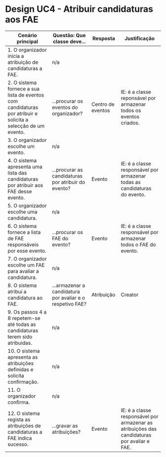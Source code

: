 # Design UC4 - Atribuir candidaturas aos FAE

| Cenário principal                                                                                             | Questão: Que classe deve...                                | Resposta          | Justificação                                                                                |
|---------------------------------------------------------------------------------------------------------------|------------------------------------------------------------|-------------------|---------------------------------------------------------------------------------------------|
| 1. O organizador inicia a atribuição de candidaturas a FAE.                                                   | n/a                                                        |                   |                                                                                             |
| 2. O sistema fornece a sua lista de eventos com candidaturas por atribuir e solicita a selecção de um evento. | ...procurar os eventos do organizador?                     | Centro de eventos | IE: é a classe reponsável por armazenar todos os eventos criados.                           |
| 3. O organizador escolhe um evento.                                                                           | n/a                                                        |                   |                                                                                             |
| 4. O sistema apresenta uma lista das candidaturas por atribuir aos FAE desse evento.                          | ...procurar as candidaturas por atribuir do evento?        | Evento            | IE: é a classe responsável por armazenar todas as candidaturas do evento.                   |
| 5. O organizador escolhe uma candidatura.                                                                     | n/a                                                        |                   |                                                                                             |
| 6. O sistema fornece a lista de FAE responsáveis por esse evento.                                             | ...procurar os FAE do evento?                              | Evento            | IE: é a classe responsável por armazenar todos o FAE do evento.                             |
| 7. O organizador escolhe um FAE para avaliar a candidatura.                                                   | n/a                                                        |                   |                                                                                             |
| 8. O sistema atribui a candidatura ao FAE.                                                                    | ...armazenar a candidatura por avaliar e o respetivo FAE?  | Atribuição        | Creator                                                                                     |
| 9. Os passos 4 a 8 repetem-se até todas as candidaturas terem sido atribuidas.                                | n/a                                                        |                   |                                                                                             |
| 10. O sistema apresenta as atribuições definidas e solicita confirmação.                                      | n/a                                                        |                   |                                                                                             |
| 11. O organizador confirma.                                                                                   | n/a                                                        |                   |                                                                                             |
| 12. O sistema regista as atribuições de candidaturas a FAE indica sucesso.                                    | ...gravar as atribuições?                                  | Evento            | IE: é a classe responsável por armazenar as atribuições das candidaturas por avaliar e FAE. |
